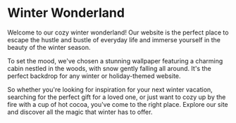 <!--
Write me markdown content of website with wallpaper:

"A cozy image of a cabin in the woods with snow falling for a winter or holiday website."

The header of the page should not be copy of the text but rather a real content of the website which is using this wallpaper.
-->

<!--font:Montserrat-->

# Winter Wonderland

Welcome to our cozy winter wonderland! Our website is the perfect place to escape the hustle and bustle of everyday life and immerse yourself in the beauty of the winter season.

To set the mood, we've chosen a stunning wallpaper featuring a charming cabin nestled in the woods, with snow gently falling all around. It's the perfect backdrop for any winter or holiday-themed website.

So whether you're looking for inspiration for your next winter vacation, searching for the perfect gift for a loved one, or just want to cozy up by the fire with a cup of hot cocoa, you've come to the right place. Explore our site and discover all the magic that winter has to offer.
